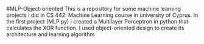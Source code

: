 #MLP-Object-oriented
This is a repository for some machine learning projects i did in CS 442: Machine Learning course in university of Cyprus. 
In the first project (MLP.py) i created a Multilayer Perceptron in python that calculates the XOR function. I used object-oriented design to create its architecture and
learning algorithm
